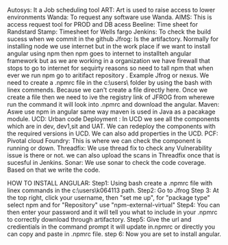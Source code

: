 Autosys: It a Job scheduling tool 
ART: Art is used to raise access to lower environments
Wanda: To request any software use Wanda.
AIMS: This is access request tool for PROD and DB acess
Beeline: Time sheet for Randstard
Stamp: Timesheet for Wells fargo
Jenkins: To check the build sucess when we commit in the github
Jfrog: Is the artifactory. Normally for installing node we use internet but in the work place if we want to install angular using npm then npm goes to internet to installteh angular framework but as we are working in  a organization we have firewall that stops to go to internet for sequirty reasons so need to tall npm that when ever we run npm go to aritifact repository . Example Jfrog or nexus. We need to create a .npmrc file in the c:\users\ folder by using the bash with linex commends. Because we can't create a file directly here. Once we create a file then we need to  ive the registry link of JFROG from wherewe run the command it will look into .npmrc and download the angular.
Maven: Aswe use npm in angular same way maven is used in Java as a pacakage module.
UCD: Urban code Deployment : In UCD we see all the components which are in dev, dev1,sit and UAT. We can redeploy the components with the required versions in UCD. We can also add properties in the UCD.
PCF: Pivotal cloud Foundry: This is where we can check the component is running or down. 
Threadfix: We use thread fix to check any Vulnerability issue is there or not. we can also upload the scans in Threadfix once that is sucesful in Jenkins.
Sonar: We use sonar to check the code coverage. Based on that we write the code.

HOW TO INSTALL ANGULAR:
Step1: Using bash create  a .npmrc file with linex commands in the c:\users\k064113 path.
Step2: Go to Jfrog
Step 3: At the top right,  click your username, then "set me up", for "package type" select npm and for "Repository" use "npm-external-virtual"
Step4: You can then enter your password and it will tell you what to include in your .npmrc to correctly download through artifactory.
Step5: Give the url and credientials in the command prompt it will update in.npmrc or  directly you can copy and paste in .npmrc file.
step 6: Now you are set to install angular.
